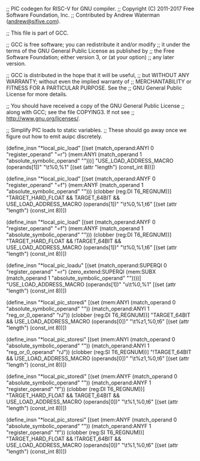 ;; PIC codegen for RISC-V for GNU compiler.
;; Copyright (C) 2011-2017 Free Software Foundation, Inc.
;; Contributed by Andrew Waterman (andrew@sifive.com).

;; This file is part of GCC.

;; GCC is free software; you can redistribute it and/or modify
;; it under the terms of the GNU General Public License as published by
;; the Free Software Foundation; either version 3, or (at your option)
;; any later version.

;; GCC is distributed in the hope that it will be useful,
;; but WITHOUT ANY WARRANTY; without even the implied warranty of
;; MERCHANTABILITY or FITNESS FOR A PARTICULAR PURPOSE.  See the
;; GNU General Public License for more details.

;; You should have received a copy of the GNU General Public License
;; along with GCC; see the file COPYING3.  If not see
;; <http://www.gnu.org/licenses/>.


;; Simplify PIC loads to static variables.
;; These should go away once we figure out how to emit auipc discretely.

(define_insn "*local_pic_load<mode>"
  [(set (match_operand:ANYI 0 "register_operand" "=r")
	(mem:ANYI (match_operand 1 "absolute_symbolic_operand" "")))]
  "USE_LOAD_ADDRESS_MACRO (operands[1])"
  "<load>\t%0,%1"
  [(set (attr "length") (const_int 8))])

(define_insn "*local_pic_load<mode>"
  [(set (match_operand:ANYF 0 "register_operand" "=f")
	(mem:ANYF (match_operand 1 "absolute_symbolic_operand" "")))
   (clobber (reg:DI T6_REGNUM))]
  "TARGET_HARD_FLOAT && TARGET_64BIT && USE_LOAD_ADDRESS_MACRO (operands[1])"
  "<load>\t%0,%1,t6"
  [(set (attr "length") (const_int 8))])

(define_insn "*local_pic_load<mode>"
  [(set (match_operand:ANYF 0 "register_operand" "=f")
	(mem:ANYF (match_operand 1 "absolute_symbolic_operand" "")))
   (clobber (reg:DI T6_REGNUM))]
  "TARGET_HARD_FLOAT && !TARGET_64BIT && USE_LOAD_ADDRESS_MACRO (operands[1])"
  "<load>\t%0,%1,t6"
  [(set (attr "length") (const_int 8))])

(define_insn "*local_pic_loadu<mode>"
  [(set (match_operand:SUPERQI 0 "register_operand" "=r")
	(zero_extend:SUPERQI (mem:SUBX (match_operand 1 "absolute_symbolic_operand" ""))))]
  "USE_LOAD_ADDRESS_MACRO (operands[1])"
  "<load>u\t%0,%1"
  [(set (attr "length") (const_int 8))])

(define_insn "*local_pic_storedi<mode>"
  [(set (mem:ANYI (match_operand 0 "absolute_symbolic_operand" ""))
	(match_operand:ANYI 1 "reg_or_0_operand" "rJ"))
   (clobber (reg:DI T6_REGNUM))]
  "TARGET_64BIT && USE_LOAD_ADDRESS_MACRO (operands[0])"
  "<store>\t%z1,%0,t6"
  [(set (attr "length") (const_int 8))])

(define_insn "*local_pic_storesi<mode>"
  [(set (mem:ANYI (match_operand 0 "absolute_symbolic_operand" ""))
	(match_operand:ANYI 1 "reg_or_0_operand" "rJ"))
   (clobber (reg:SI T6_REGNUM))]
  "!TARGET_64BIT && USE_LOAD_ADDRESS_MACRO (operands[0])"
  "<store>\t%z1,%0,t6"
  [(set (attr "length") (const_int 8))])

(define_insn "*local_pic_storedi<mode>"
  [(set (mem:ANYF (match_operand 0 "absolute_symbolic_operand" ""))
	(match_operand:ANYF 1 "register_operand" "f"))
   (clobber (reg:DI T6_REGNUM))]
  "TARGET_HARD_FLOAT && TARGET_64BIT && USE_LOAD_ADDRESS_MACRO (operands[0])"
  "<store>\t%1,%0,t6"
  [(set (attr "length") (const_int 8))])

(define_insn "*local_pic_storesi<mode>"
  [(set (mem:ANYF (match_operand 0 "absolute_symbolic_operand" ""))
	(match_operand:ANYF 1 "register_operand" "f"))
   (clobber (reg:SI T6_REGNUM))]
  "TARGET_HARD_FLOAT && !TARGET_64BIT && USE_LOAD_ADDRESS_MACRO (operands[0])"
  "<store>\t%1,%0,t6"
  [(set (attr "length") (const_int 8))])
